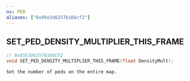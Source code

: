 ```yaml
---
ns: PED
aliases: ["0x95e3d6257b166cf2"]
---
```

## SET_PED_DENSITY_MULTIPLIER_THIS_FRAME

```c
// 0x95E3D6257B166CF2
void SET_PED_DENSITY_MULTIPLIER_THIS_FRAME(float DensityMult);
```

```
Set the number of peds on the entire map.
```
